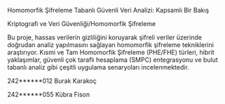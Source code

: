 Homomorfik Şifreleme Tabanlı Güvenli Veri Analizi: Kapsamlı Bir Bakış

Kriptografi ve Veri Güvenliği/Homomorfik Şifreleme

Bu proje, hassas verilerin gizliliğini koruyarak şifreli veriler üzerinde doğrudan analiz yapılmasını sağlayan homomorfik şifreleme tekniklerini araştırıyor. Kısmi ve Tam Homomorfik Şifreleme (PHE/FHE) türleri, hibrit yaklaşımlar, güvenli çok taraflı hesaplama (SMPC) entegrasyonu ve bulut tabanlı analiz gibi çeşitli uygulama senaryoları incelenmektedir.

242******012 Burak Karakoç

242******055 Kübra Fison 



